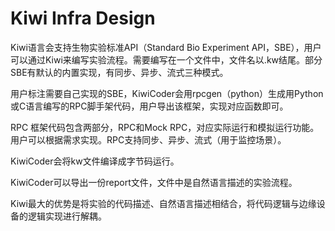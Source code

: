 # Kiwi Infra Design

Kiwi语言会支持生物实验标准API（Standard Bio Experiment API，SBE），用户可以通过Kiwi来编写实验流程。需要编写在一个文件中，文件名以.kw结尾。部分SBE有默认的内置实现，有同步、异步、流式三种模式。

用户标注需要自己实现的SBE，KiwiCoder会用rpcgen（python）生成用Python或C语言编写的RPC脚手架代码，用户导出该框架，实现对应函数即可。

RPC 框架代码包含两部分，RPC和Mock RPC，对应实际运行和模拟运行功能。用户可以根据需求实现。RPC支持同步、异步、流式（用于监控场景）。

KiwiCoder会将kw文件编译成字节码运行。

KiwiCoder可以导出一份report文件，文件中是自然语言描述的实验流程。

Kiwi最大的优势是将实验的代码描述、自然语言描述相结合，将代码逻辑与边缘设备的逻辑实现进行解耦。